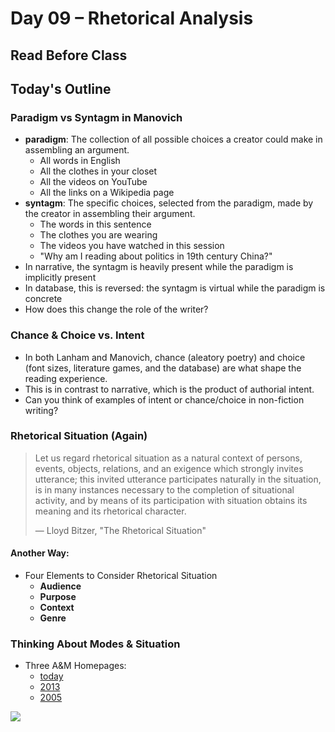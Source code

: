 # Day 09 – Rhetorical Analysis

## Read Before Class

## Today's Outline

### Paradigm vs Syntagm in Manovich

* **paradigm**: The collection of all possible choices a creator could make in assembling an argument.
	* All words in English
	* All the clothes in your closet
	* All the videos on YouTube
	* All the links on a Wikipedia page
* **syntagm**: The specific choices, selected from the paradigm, made by the creator in assembling their argument.
	* The words in this sentence
	* The clothes you are wearing
	* The videos you have watched in this session
	* "Why am I reading about politics in 19th century China?"
* In narrative, the syntagm is heavily present while the paradigm is implicitly present
* In database, this is reversed: the syntagm is virtual while the paradigm is concrete
* How does this change the role of the writer?

### Chance & Choice vs. Intent

* In both Lanham and Manovich, chance (aleatory poetry) and choice (font sizes, literature games, and the database) are what shape the reading experience.
* This is in contrast to narrative, which is the product of authorial intent.
* Can you think of examples of intent or chance/choice in non-fiction writing?

### Rhetorical Situation (Again)

> Let us regard rhetorical situation as a natural context of persons, events, objects, relations, and an exigence which strongly invites utterance; this invited utterance participates naturally in the situation, is in many instances necessary to the completion of situational activity, and by means of its participation with situation obtains its meaning and its rhetorical character.
>
> — Lloyd Bitzer, "The Rhetorical Situation"

#### Another Way:

* Four Elements to Consider Rhetorical Situation
	* **Audience**
	* **Purpose**
	* **Context**
	* **Genre**

### Thinking About Modes & Situation

* Three A&M Homepages:
	* [today](http://www.tamu.edu/)
	* [2013](https://web.archive.org/web/20130201021205/http://www.tamu.edu/)
	* [2005](https://web.archive.org/web/20050205013307/http://www.tamu.edu:80/)
	
![](https://imgs.xkcd.com/comics/university_website.png)